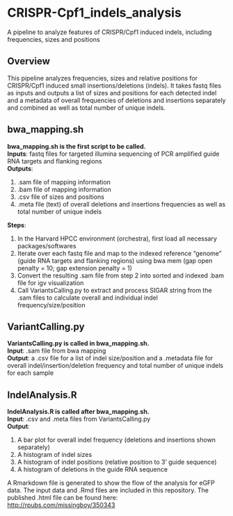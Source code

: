 # CRISPR-Cpf1_indels_analysis
A pipeline to analyze features of CRISPR/Cpf1 induced indels, including frequencies, sizes and positions

## Overview 
This pipeline analyzes frequencies, sizes and relative positions for CRISPR/Cpf1 induced small insertions/deletions (indels). It takes fastq files as inputs and outputs a list of sizes and positions for each detected indel and a metadata of overall frequencies of deletions and insertions separately and combined as well as total number of unique indels. 

## bwa_mapping.sh
**bwa_mapping.sh is the first script to be called.** <br />
**Inputs**: fastq files for targeted illumina sequencing of PCR amplified guide RNA targets and flanking regions <br />
**Outputs**: <br />
1. .sam file of mapping information 
2. .bam file of mapping information 
3. .csv file of sizes and positions 
4. .meta file (text) of overall deletions and insertions frequencies as well as total number of unique indels 

**Steps**: <br />
1. In the Harvard HPCC environment (orchestra), first load all necessary packages/softwares
2. Iterate over each fastq file and map to the indexed reference “genome” (guide RNA targets and flanking regions) using bwa mem (gap open penalty = 10; gap extension penalty = 1)
3. Convert the resulting .sam file from step 2 into sorted and indexed .bam file for igv visualization 
4. Call VariantsCalling.py to extract and process SIGAR string from the .sam files to calculate overall and individual indel frequency/size/position 

## VariantCalling.py
**VariantsCalling.py is called in bwa_mapping.sh.** <br />
**Input**: .sam file from bwa mapping <br />
**Output**: a .csv file for a list of indel size/position and a .metadata file for overall indel/insertion/deletion frequency and total number of unique indels for each sample <br />

## IndelAnalysis.R 
**IndelAnalysis.R is called after bwa_mapping.sh.** <br />
**Input**: .csv and .meta files from VariantsCalling.py <br />
**Output**:
1. A bar plot for overall indel frequency (deletions and insertions shown separately) 
2. A histogram of indel sizes 
3. A histogram of indel positions (relative position to 3’ guide sequence)
4. A histogram of deletions in the guide RNA sequence

A Rmarkdown file is generated to show the flow of the analysis for eGFP data. The input data and .Rmd files are included in this repository. The published .html file can be found here: http://rpubs.com/missingboy/350343
